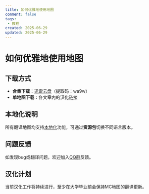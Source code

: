 ```yaml
---
title: 如何优雅地使用地图
comment: false
tags:
 - 教程
created: 2025-06-29
updated: 2025-06-29
---
```

# 如何优雅地使用地图

## 下载方式
- **合集下载**：[迅雷云盘](https://pan.xunlei.com/s/VO9bpEUzSWSh3qLU6yQeDfhOA1)（提取码：wa9w）
- **单地图下载**：各文章内的汉化链接

## 本地化说明
所有翻译地图均支持[本地化](https://zh.minecraft.wiki/w/%E8%B5%84%E6%BA%90%E5%8C%85#%E8%AF%AD%E8%A8%80)功能，可通过**资源包**切换不同语言版本。

## 问题反馈
如发现bug或翻译问题，欢迎加入[QQ群](https://qm.qq.com/q/5LqihGj5bq)反馈。

## 汉化计划
当前汉化工作将持续进行，至少在大学毕业前会保持MC地图的翻译更新。